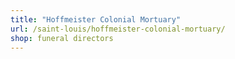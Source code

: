 ```yaml
---
title: "Hoffmeister Colonial Mortuary"
url: /saint-louis/hoffmeister-colonial-mortuary/
shop: funeral directors
---
```

